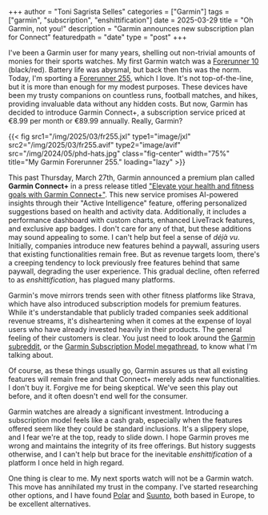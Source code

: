 +++
author = "Toni Sagrista Selles"
categories = ["Garmin"]
tags = ["garmin", "subscription", "enshittification"]
date = 2025-03-29
title = "Oh Garmin, not you!"
description = "Garmin announces new subscription plan for Connect"
featuredpath = "date"
type = "post"
+++


I've been a Garmin user for many years, shelling out non-trivial amounts of monies for their sports watches. My first Garmin watch was a [Forerunner 10](https://www.garmin.com/en-US/p/107143/pn/010-01039-00) (black/red). Battery life was abysmal, but back then this was the norm. Today, I'm sporting a [Forerunner 255](https://www.garmin.com/en-US/p/780139), which I love. It's not top-of-the-line, but it is more than enough for my modest purposes. These devices have been my trusty companions on countless runs, football matches, and hikes, providing invaluable data without any hidden costs. But now, Garmin has decided to introduce Garmin Connect+, a subscription service priced at €8.99 per month or €89.99 annually. Really, Garmin?​

{{< fig src1="/img/2025/03/fr255.jxl" type1="image/jxl" src2="/img/2025/03/fr255.avif" type2="image/avif" src="/img/2024/05/phd-hats.jpg" class="fig-center" width="75%" title="My Garmin Forerunner 255." loading="lazy" >}}

<!-- more -->

This past Thursday, March 27th, Garmin announced a premium plan called **Garmin Connect+** in a press release titled ["Elevate your health and fitness goals with Garmin Connect+"](https://www.garmin.com/en-US/newsroom/press-release/wearables-health/elevate-your-health-and-fitness-goals-with-garmin-connect/). This new service promises AI-powered insights through their "Active Intelligence" feature, offering personalized suggestions based on health and activity data. Additionally, it includes a performance dashboard with custom charts, enhanced LiveTrack features, and exclusive app badges. I don't care for any of that, but these additions may sound appealing to some. I can't help but feel a sense of *déjà vu*. Initially, companies introduce new features behind a paywall, assuring users that existing functionalities remain free. But as revenue targets loom, there's a creeping tendency to lock previously free features behind that same paywall, degrading the user experience. This gradual decline, often referred to as *enshittification*, has plagued many platforms.

Garmin's move mirrors trends seen with other fitness platforms like Strava, which have also introduced subscription models for premium features. While it's understandable that publicly traded companies seek additional revenue streams, it's disheartening when it comes at the expense of loyal users who have already invested heavily in their products. The general feeling of their customers is clear. You just need to look around the [Garmin subreddit](https://reddit.com/r/garmin), or the [Garmin Subscription Model megathread](https://www.reddit.com/r/Garmin/comments/1jl9mef/garmin_subscription_model_megathread/), to know what I'm talking about.

Of course, as these things usually go, Garmin assures us that all existing features will remain free and that Connect+ merely adds new functionalities. I don't buy it. Forgive me for being skeptical. We've seen this play out before, and it often doesn't end well for the consumer.​

Garmin watches are already a significant investment. Introducing a subscription model feels like a cash grab, especially when the features offered seem like they could be standard inclusions. It's a slippery slope, and I fear we're at the top, ready to slide down. I hope Garmin proves me wrong and maintains the integrity of its free offerings. But history suggests otherwise, and I can't help but brace for the inevitable *enshittification* of a platform I once held in high regard.

One thing is clear to me. My next sports watch will not be a Garmin watch. This move has annihilated my trust in the company. I've started researching other options, and I have found [Polar](https://polar.com) and [Suunto](https://suunto.com), both based in Europe, to be excellent alternatives.
